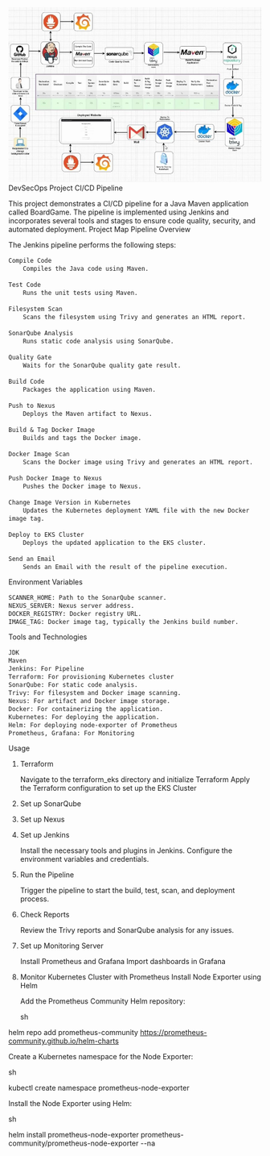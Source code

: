 ![Alt text](DevSecOps.jpeg)
DevSecOps Project CI/CD Pipeline

This project demonstrates a CI/CD pipeline for a Java Maven application called BoardGame. The pipeline is implemented using Jenkins and incorporates several tools and stages to ensure code quality, security, and automated deployment.
Project Map
Pipeline Overview

The Jenkins pipeline performs the following steps:

    Compile Code
        Compiles the Java code using Maven.

    Test Code
        Runs the unit tests using Maven.

    Filesystem Scan
        Scans the filesystem using Trivy and generates an HTML report.

    SonarQube Analysis
        Runs static code analysis using SonarQube.

    Quality Gate
        Waits for the SonarQube quality gate result.

    Build Code
        Packages the application using Maven.

    Push to Nexus
        Deploys the Maven artifact to Nexus.

    Build & Tag Docker Image
        Builds and tags the Docker image.

    Docker Image Scan
        Scans the Docker image using Trivy and generates an HTML report.

    Push Docker Image to Nexus
        Pushes the Docker image to Nexus.

    Change Image Version in Kubernetes
        Updates the Kubernetes deployment YAML file with the new Docker image tag.

    Deploy to EKS Cluster
        Deploys the updated application to the EKS cluster.

    Send an Email
        Sends an Email with the result of the pipeline execution.

Environment Variables

    SCANNER_HOME: Path to the SonarQube scanner.
    NEXUS_SERVER: Nexus server address.
    DOCKER_REGISTRY: Docker registry URL.
    IMAGE_TAG: Docker image tag, typically the Jenkins build number.

Tools and Technologies

    JDK
    Maven
    Jenkins: For Pipeline
    Terraform: For provisioning Kubernetes cluster
    SonarQube: For static code analysis.
    Trivy: For filesystem and Docker image scanning.
    Nexus: For artifact and Docker image storage.
    Docker: For containerizing the application.
    Kubernetes: For deploying the application.
    Helm: For deploying node-exporter of Prometheus
    Prometheus, Grafana: For Monitoring

Usage
1. Terraform

    Navigate to the terraform_eks directory and initialize Terraform
    Apply the Terraform configuration to set up the EKS Cluster

2. Set up SonarQube
3. Set up Nexus
4. Set up Jenkins

    Install the necessary tools and plugins in Jenkins.
    Configure the environment variables and credentials.

5. Run the Pipeline

    Trigger the pipeline to start the build, test, scan, and deployment process.

6. Check Reports

    Review the Trivy reports and SonarQube analysis for any issues.

7. Set up Monitoring Server

    Install Prometheus and Grafana
    Import dashboards in Grafana

8. Monitor Kubernetes Cluster with Prometheus
Install Node Exporter using Helm

    Add the Prometheus Community Helm repository:

    sh

helm repo add prometheus-community https://prometheus-community.github.io/helm-charts

Create a Kubernetes namespace for the Node Exporter:

sh

kubectl create namespace prometheus-node-exporter

Install the Node Exporter using Helm:

sh

helm install prometheus-node-exporter prometheus-community/prometheus-node-exporter --na
